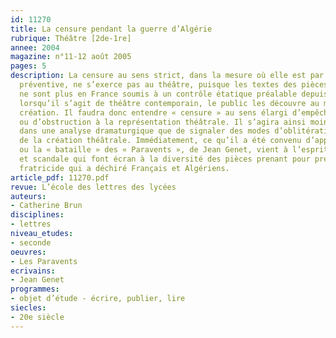 ```yaml
---
id: 11270
title: La censure pendant la guerre d’Algérie
rubrique: Théâtre [2de-1re] 
annee: 2004
magazine: n°11-12 août 2005
pages: 5
description: La censure au sens strict, dans la mesure où elle est par définition
  préventive, ne s’exerce pas au théâtre, puisque les textes des pièces représentées
  ne sont plus en France soumis à un contrôle étatique préalable depuis 1906. Généralement,
  lorsqu’il s’agit de théâtre contemporain, le public les découvre au moment de leur
  création. Il faudra donc entendre « censure » au sens élargi d’empêchement et /
  ou d’obstruction à la représentation théâtrale. Il s’agira ainsi moins d’entrer
  dans une analyse dramaturgique que de signaler des modes d’oblitération différents
  de la création théâtrale. Immédiatement, ce qu’il a été convenu d’appeler le « scandale »
  ou la « bataille » des « Paravents », de Jean Genet, vient à l’esprit – « Paravents »
  et scandale qui font écran à la diversité des pièces prenant pour prétexte le conflit
  fratricide qui a déchiré Français et Algériens.
article_pdf: 11270.pdf
revue: L’école des lettres des lycées
auteurs:
- Catherine Brun
disciplines:
- lettres
niveau_etudes:
- seconde
oeuvres:
- Les Paravents
ecrivains:
- Jean Genet
programmes:
- objet d’étude - écrire, publier, lire
siecles:
- 20e siècle
---
```


